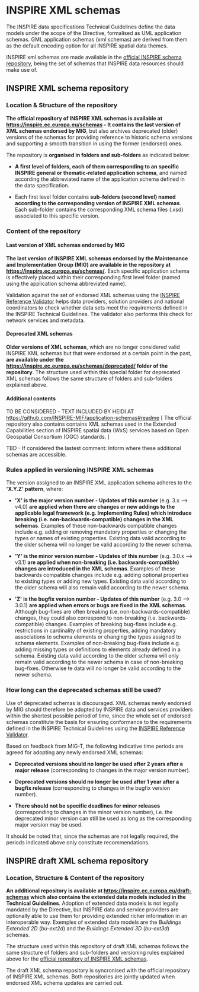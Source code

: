 # INSPIRE XML schemas

The INSPIRE data specifications Technical Guidelines define the data models under the scope of the Directive, formalised as UML application schemas. GML application schemas (xml schemas) are derived from them as the default encoding option for all INSPIRE spatial data themes. 

INSPIRE xml schemas are made available in the [official INSPIRE schema repository](https://inspire.ec.europa.eu/schemas), being the set of schemas that INSPIRE data resources should make use of.

## INSPIRE XML schema repository

### Location & Structure of the repository

**The official repository of INSPIRE XML schemas is available at https://inspire.ec.europa.eu/schemas - It contains the last version of XML schemas endorsed by MIG**, but also archives deprecated (older) versions of the schemas for providing reference to historic schema versions and supporting a smooth transition in using the former (endorsed) ones.

The repository is **organised in folders and sub-folders** as indicated below:

* **A first level of folders, each of them corresponding to an specific INSPIRE general or thematic-related application schema**, and named according the abbreviated name of the application schema defined in the data specification.

* Each first level folder contains **sub-folders (second level) named according to the corresponding version of INSPIRE XML schemas**. Each sub-folder contains the corresponding XML schema files (.xsd) associated to this specific version.

### Content of the repository 

#### Last version of XML schemas endorsed by MIG
**The last version of INSPIRE XML schemas endorsed by the Maintenance and Implementation Group (MIG) are available in the repository at https://inspire.ec.europa.eu/schemas/**. Each specific application schema is effectively placed within their corresponding first level folder (named using the application schema abbreviated name). 

Validation against the set of endorsed XML schemas using the [INSPIRE Reference Validator](https://inspire.ec.europa.eu/validator) helps data providers, solution providers and national coordinators to check whether data sets meet the requirements defined in the INSPIRE Technical Guidelines. The validator also performs this check for network services and metadata.

#### Deprecated XML schemas
**Older versions of XML schemas**, which are no longer considered valid INSPIRE XML schemas but that were endorsed at a certain point in the past, **are available under the https://inspire.ec.europa.eu/schemas/deprecated/ folder of the repository**. The structure used within this special folder for deprecated XML schemas follows the same structure of folders and sub-folders explained above.

#### Additional contents
TO BE CONSIDERED - TEXT INCLUDED BY HEIDI AT https://github.com/INSPIRE-MIF/application-schemas#readme [
The official repository also contains contains XML schemas used in the Extended Capabilities section of INSPIRE spatial data (WxS) services based on Open Geospatial Consortium (OGC) standards. ]

TBD - If considered the lastest comment: Inform where these additional schemas are accessible.

### Rules applied in versioning INSPIRE XML schemas
The version assigned to an INSPIRE XML application schema adheres to the **'X.Y.Z' pattern**, where:

* **'X' is the major version number - Updates of this number** (e.g. 3.x --> v4.0) **are applied when there are changes or new addings to the applicable legal framework (e.g. Implementing Rules) which introduce breaking (i.e. non-backwards-compatible) changes in the XML schemas**. Examples of these non-backwards compatible changes include e.g. adding or removing mandatory properties or changing the types or names of existing properties. Existing data valid according to the older schema will no longer be valid according to the newer schema.

* **'Y' is the minor version number - Updates of this number** (e.g. 3.0.x --> v3.1) **are applied when non-breaking (i.e. backwards-compatible) changes are introduced in the XML schemas**. Examples of these backwards compatible changes include e.g. adding optional properties to existing types or adding new types. Existing data valid according to the older schema will also remain valid according to the newer schema.

* **'Z' is the bugfix version number - Updates of this number** (e.g. 3.0 --> 3.0.1) **are applied when errors or bugs are fixed in the XML schemas**. Although bug-fixes are often breaking (i.e. non-backwards-compatible) changes, they could also correspond to non-breaking (i.e. backwards-compatible) changes. Examples of breaking bug-fixes include e.g. restrictions in cardinality of existing properties, adding mandatory associations to schema elements or changing the types assigned to schema elements. Examples of non-breaking bug-fixes include e.g. adding missing types or definitions to elements already defined in a schema. Existing data valid according to the older schema will only remain valid according to the newer schema in case of non-breaking bug-fixes. Otherwise te data will no longer be valid according to the newer schema.

### How long can the deprecated schemas still be used? 

Use of deprecated schemas is discouraged. XML schemas newly endorsed by MIG should therefore be adopted by INSPIRE data and services providers within the shortest possible period of time, since the whole set of endorsed schemas constitute the basis for ensuring conformance to the requirements defined in the INSPIRE Technical Guidelines using the [INSPIRE Reference Validator](https://inspire.ec.europa.eu/validator).

Based on feedback from MIG-T, the following indicative time periods are agreed for adopting any newly endorsed XML schemas: 

* **Deprecated versions should no longer be used after 2 years after a major release** (corresponding to changes in the major version number).

* **Deprecated versions should no longer be used after 1 year after a bugfix release** (corresponding to changes in the bugfix version number).

* **There should not be specific deadlines for minor releases** (corresponding to changes in the minor version number), i.e. the deprecated minor version can still be used as long as the corresponding major version may be used. 

It should be noted that, since the schemas are not legally required, the periods indicated above only constitute recommendations.

## INSPIRE draft XML schema repository

### Location, Structure & Content of the repository

**An additional repository is available at https://inspire.ec.europa.eu/draft-schemas which also contains the extended data models included in the Technical Guidelines**. Adoption of extended data models is not legally mandated by the Directive, but INSPIRE data and service providers are optionally able to use them for providing extended richer information in an interoperable way. Exemples of extended data models are the *Buildings Extended 2D* (*bu-ext2d*) and the *Buildings Extended 3D* (*bu-ext3d*) schemas.

The structure used within this repository of draft XML schemas follows the same structure of folders and sub-folders and versioning rules explained above for the [official repository of INSPIRE XML schemas](https://inspire.ec.europa.eu/schemas).

The draft XML schema repository is syncronised with the official repository of INSPIRE XML schemas. Both repositories are jointly updated when endorsed XML schema updates are carried out.

